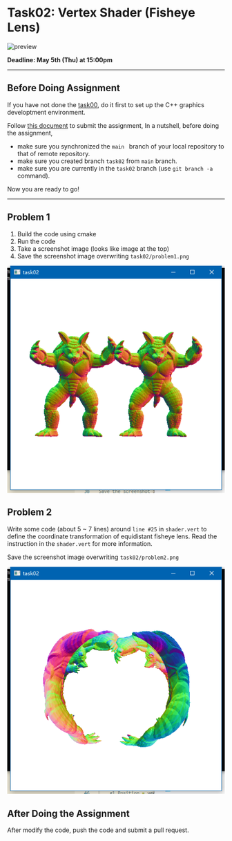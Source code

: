 # Task02: Vertex Shader (Fisheye Lens)

![preview](preview.png)

**Deadline: May 5th (Thu) at 15:00pm**

----

## Before Doing Assignment

If you have not done the [task00](../task00), do it first to set up the C++ graphics developtment environment.

Follow [this document](../doc/submit.md) to submit the assignment, In a nutshell, before doing the assignment,  
- make sure you synchronized the `main ` branch of your local repository  to that of remote repository.
- make sure you created branch `task02` from `main` branch.
- make sure you are currently in the `task02` branch (use `git branch -a` command).

Now you are ready to go!

---

## Problem 1

1. Build the code using cmake
2. Run the code
3. Take a screenshot image (looks like image at the top)
4. Save the screenshot image overwriting `task02/problem1.png`
 
![problem1](problem1.png)


## Problem 2

Write some code (about 5 ~ 7  lines) around `line #25` in `shader.vert` 
to define the coordinate transformation of equidistant fisheye lens.
Read the instruction in the `shader.vert` for more information.

Save the screenshot image overwriting `task02/problem2.png`

![problem2](problem2-2.png)


## After Doing the Assignment

After modify the code, push the code and submit a pull request. 
